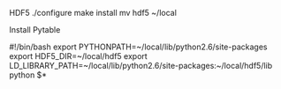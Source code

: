 


HDF5
./configure
make install
mv hdf5 ~/local


Install Pytable

#!/bin/bash 
export PYTHONPATH=~/local/lib/python2.6/site-packages 
export HDF5_DIR=~/local/hdf5 
export LD_LIBRARY_PATH=~/local/lib/python2.6/site-packages:~/local/hdf5/lib 
python $*
